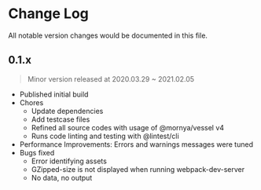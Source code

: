 # Change Log
All notable version changes would be documented in this file.

## 0.1.x
> Minor version released at 2020.03.29 ~ 2021.02.05
- Published initial build
- Chores
  - Update dependencies
  - Add testcase files
  - Refined all source codes with usage of @mornya/vessel v4
  - Runs code linting and testing with @lintest/cli
- Performance Improvements: Errors and warnings messages were tuned
- Bugs fixed
  - Error identifying assets
  - GZipped-size is not displayed when running webpack-dev-server
  - No data, no output
